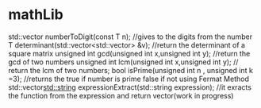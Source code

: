 # mathLib

std::vector<int> numberToDigit(const T n);                              //gives to the digits from the number
T determinant(std::vector<std::vector<T>> &v);                          //return the determinant of a square matrix
unsigned int gcd(unsigned int x,unsigned int y);                        //return the gcd of two numbers
unsigned int lcm(unsigned int x,unsigned int y);                        // return the lcm of two numbers;
bool isPrime(unsigned int n , unsigned int k =3);                   //returns the true if number is prime false if not using Fermat Method
std::vector<std::string> expressionExtract(std::string expression); //it exracts the function from the expression and return vector(work in progress)
